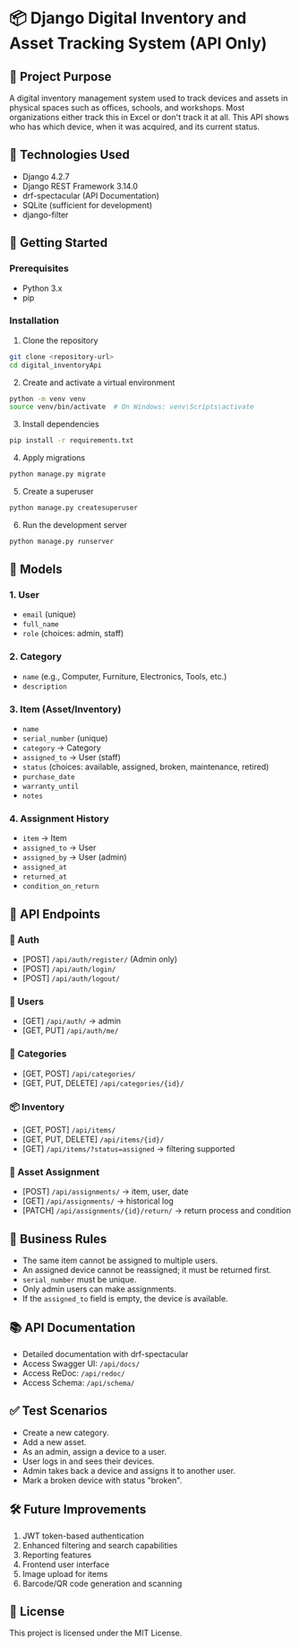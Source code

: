 # 📦 Django Digital Inventory and Asset Tracking System (API Only)

## 🎯 Project Purpose
A digital inventory management system used to track devices and assets in physical spaces such as offices, schools, and workshops. Most organizations either track this in Excel or don't track it at all. This API shows who has which device, when it was acquired, and its current status.

## 🧱 Technologies Used
- Django 4.2.7
- Django REST Framework 3.14.0
- drf-spectacular (API Documentation)
- SQLite (sufficient for development)
- django-filter

## 🚀 Getting Started

### Prerequisites


- Python 3.x
- pip

### Installation
1. Clone the repository
```bash
git clone <repository-url>
cd digital_inventoryApi
```

2. Create and activate a virtual environment
```bash
python -m venv venv
source venv/bin/activate  # On Windows: venv\Scripts\activate
```

3. Install dependencies
```bash
pip install -r requirements.txt
```


4. Apply migrations
```bash
python manage.py migrate
```

5. Create a superuser
```bash
python manage.py createsuperuser
```

6. Run the development server
```bash
python manage.py runserver
```

## 🔑 Models

### 1. User
- `email` (unique)
- `full_name`
- `role` (choices: admin, staff)

### 2. Category
- `name` (e.g., Computer, Furniture, Electronics, Tools, etc.)
- `description`

### 3. Item (Asset/Inventory)
- `name`
- `serial_number` (unique)
- `category` → Category
- `assigned_to` → User (staff)
- `status` (choices: available, assigned, broken, maintenance, retired)
- `purchase_date`
- `warranty_until`
- `notes`

### 4. Assignment History
- `item` → Item
- `assigned_to` → User
- `assigned_by` → User (admin)
- `assigned_at`
- `returned_at`
- `condition_on_return`

## 🔌 API Endpoints

### 🔐 Auth
- [POST] `/api/auth/register/` (Admin only)
- [POST] `/api/auth/login/`
- [POST] `/api/auth/logout/`

### 👤 Users
- [GET] `/api/auth/` → admin
- [GET, PUT] `/api/auth/me/`

### 📁 Categories
- [GET, POST] `/api/categories/`
- [GET, PUT, DELETE] `/api/categories/{id}/`

### 📦 Inventory
- [GET, POST] `/api/items/`
- [GET, PUT, DELETE] `/api/items/{id}/`
- [GET] `/api/items/?status=assigned` → filtering supported

### 🔄 Asset Assignment
- [POST] `/api/assignments/` → item, user, date
- [GET] `/api/assignments/` → historical log
- [PATCH] `/api/assignments/{id}/return/` → return process and condition

## 🧠 Business Rules

- The same item cannot be assigned to multiple users.
- An assigned device cannot be reassigned; it must be returned first.
- `serial_number` must be unique.
- Only admin users can make assignments.
- If the `assigned_to` field is empty, the device is available.

## 📚 API Documentation
- Detailed documentation with drf-spectacular
- Access Swagger UI: `/api/docs/`
- Access ReDoc: `/api/redoc/`
- Access Schema: `/api/schema/`

## ✅ Test Scenarios
- Create a new category.
- Add a new asset.
- As an admin, assign a device to a user.
- User logs in and sees their devices.
- Admin takes back a device and assigns it to another user.
- Mark a broken device with status "broken".

## 🛠️ Future Improvements
1. JWT token-based authentication
2. Enhanced filtering and search capabilities
3. Reporting features
4. Frontend user interface
5. Image upload for items
6. Barcode/QR code generation and scanning

## 📄 License
This project is licensed under the MIT License. 
